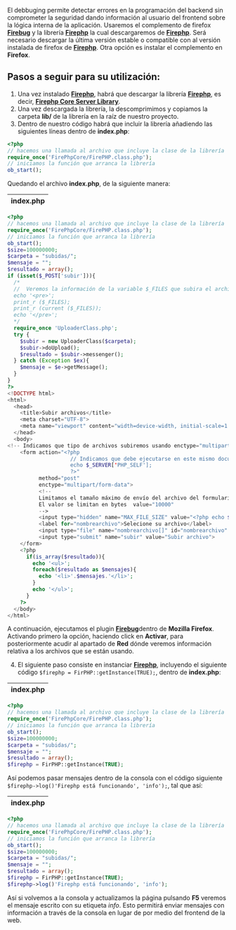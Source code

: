 El debbuging permite detectar errores en la programación del backend sin comprometer la seguridad dando información al usuario del frontend sobre la lógica interna de la aplicación.
Usaremos el complemento de firefox [**Firebug**](https://addons.mozilla.org/es/firefox/addon/firebug/) y la librería [**Firephp**](http://firephp.org/) la cual descargaremos de [**Firephp**](http://firephp.org/). 
Será necesario descargar la última versión estable o compatible con al versión instalada de firefox de [**Firephp**](https://addons.mozilla.org/es/firefox/addon/firephp/). Otra opción es instalar el complemento en **Firefox**.

Pasos a seguir para su utilización:
-----------------------------------

1. Una vez instalado [**Firephp**](https://addons.mozilla.org/es/firefox/addon/firephp/), habrá que descargar la librería [**Firephp**](http://firephp.org/), es decir, [**Firephp Core Server Library**](https://github.com/firephp/firephp-core/archive/v0.4.0.zip). 
2. Una vez descargada la librería, la descomprimimos y copiamos la carpeta **lib/** de la librería en la raíz de nuestro proyecto.
3. Dentro de nuestro código habrá que incluir la librería añadiendo las siguientes líneas dentro de **index.php**:

```php
<?php
// hacemos una llamada al archivo que incluye la clase de la librería
require_once('FirePhpCore/FirePHP.class.php');
// iniciamos la función que arranca la librería
ob_start();
```
Quedando el archivo **index.php**, de la siguiente manera:

| **index.php** |
|---------------|

```php
<?php
// hacemos una llamada al archivo que incluye la clase de la librería
require_once('FirePhpCore/FirePHP.class.php');
// iniciamos la función que arranca la librería
ob_start();
$size=100000000;
$carpeta = "subidas/";
$mensaje = "";
$resultado = array();
if (isset($_POST['subir'])){
  /* 
  //  Veremos la información de la variable $_FILES que subira el archivo
  echo '<pre>';
  print_r ($_FILES);
  print_r (current ($_FILES));
  echo '</pre>';
  */
  require_once 'UploaderClass.php';
  try {
    $subir = new UploaderClass($carpeta);
    $subir->doUpload();
    $resultado = $subir->messenger();
  } catch (Exception $ex){
    $mensaje = $e->getMessage();
  }
}
?>
<!DOCTYPE html>
<html>
  <head>
    <title>Subir archivos</title>
    <meta charset="UTF-8">
    <meta name="viewport" content="width=device-width, initial-scale=1.0">
  </head>
  <body>
<!-- Indicamos que tipo de archivos subiremos usando enctype="multipart/form-data"-->
    <form action="<?php 
                    // Indicamos que debe ejecutarse en este mismo documento
                    echo $_SERVER['PHP_SELF']; 
                    ?>"
          method="post"
          enctype="multipart/form-data">
          <!-- 
          Limitamos el tamaño máximo de envío del archivo del formulario, y lo ocultamos. 
          El valor se limitan en bytes  value="10000"
          -->
          <input type="hidden" name="MAX_FILE_SIZE" value="<?php echo $size; ?>">
          <label for="nombrearchivo">Selecione su archivo</label>
          <input type="file" name="nombrearchivo[]" id="nombrearchivo" multiple>
          <input type="submit" name="subir" value="Subir archivo">
    </form>
    <?php 
      if(is_array($resultado)){ 
        echo '<ul>';
        foreach($resultado as $mensajes){
          echo '<li>'.$mensajes.'</li>';
        }
        echo '</ul>';
      }
    ?>
  </body>
</html>
```

A continuación, ejecutamos el plugin [**Firebug**](https://addons.mozilla.org/es/firefox/addon/firebug/)dentro de **Mozilla Firefox**. Activando primero la opción, haciendo click en **Activar**, para posteriormente acudir al apartado de **Red** dónde veremos información relativa a los archivos que se están usando.

4. El siguiente paso consiste en instanciar [**Firephp**](http://firephp.org/), incluyendo el siguiente código `$firephp = FirPHP::getInstance(TRUE);`, dentro de **index.php**:

| **index.php** |
|---------------|

```php
<?php
// hacemos una llamada al archivo que incluye la clase de la librería
require_once('FirePhpCore/FirePHP.class.php');
// iniciamos la función que arranca la librería
ob_start();
$size=100000000;
$carpeta = "subidas/";
$mensaje = "";
$resultado = array();
$firephp = FirPHP::getInstance(TRUE);
```

Así podemos pasar mensajes dentro de la consola con el código siguiente `$firephp->log()'Firephp está funcionando', 'info');`, tal que así:

| **index.php** |
|---------------|

```php
<?php
// hacemos una llamada al archivo que incluye la clase de la librería
require_once('FirePhpCore/FirePHP.class.php');
// iniciamos la función que arranca la librería
ob_start();
$size=100000000;
$carpeta = "subidas/";
$mensaje = "";
$resultado = array();
$firephp = FirPHP::getInstance(TRUE);
$firephp->log()'Firephp está funcionando', 'info');
```
Así si volvemos a la consola y actualizamos la página pulsando **F5** veremos el mensaje escrito con su etiqueta *info*. Esto permitirá enviar mensajes con información a través de la consola en lugar de por medio del frontend de la web.





